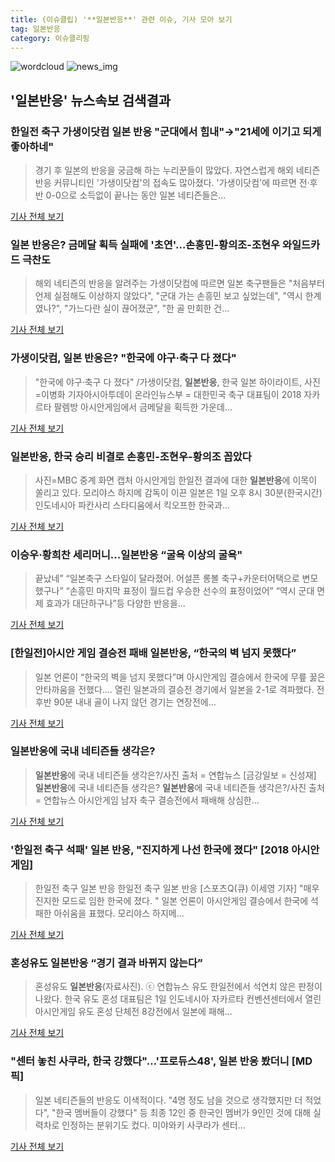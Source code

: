 ```yaml
---
title: (이슈클립) '**일본반응**' 관련 이슈, 기사 모아 보기
tag: 일본반응
category: 이슈클리핑
---
```

![wordcloud](https://s3.ap-northeast-2.amazonaws.com/lyrics101-wordcloud/2018-09-02-1535839289.png)
![news_img](https://user-images.githubusercontent.com/42597476/44507050-1206f400-a6e4-11e8-8d98-7ffbfebb353f.png)
## **'**일본반응**'** 뉴스속보 검색결과
### 한일전 축구 가생이닷컴 일본 반응 "군대에서 힘내"→"21세에 이기고 되게 좋아하네"

>경기 후 일본의 반응을 궁금해 하는 누리꾼들이 많았다. 자연스럽게 해외 네티즌 반응 커뮤니티인 '가생이닷컴'의 접속도 많아졌다. '가생이닷컴'에 따르면 전·후반 0-0으로 소득없이 끝나는 동안 일본 네티즌들은...

<a href="http://news20.busan.com/controller/newsController.jsp?newsId=20180902000013" target="_blank">기사 전체 보기</a>

### 일본 반응은? 금메달 획득 실패에 '초연'…손흥민-황의조-조현우 와일드카드 극찬도

>해외 네티즌의 반응을 알려주는 가생이닷컴에 따르면 일본 축구팬들은 "처음부터 언제 실점해도 이상하지 않았다", "군대 가는 손흥민 보고 싶었는데", "역시 한계였나?", "가느다란 실이 끊어졌군", "한 골 만회한 건...

<a href="http://www.mediapen.com/news/view/380024" target="_blank">기사 전체 보기</a>

### 가생이닷컴, 일본 반응은? "한국에 야구·축구 다 졌다"

>"한국에 야구·축구 다 졌다" /가생이닷컴, **일본반응**, 한국 일본 하이라이트, 사진=이병화 기자아시아투데이 온라인뉴스부 = 대한민국 축구 대표팀이 2018 자카르타 팔렘방 아시안게임에서 금메달을 획득한 가운데...

<a href="http://www.asiatoday.co.kr/view.php?key=20180902000640495" target="_blank">기사 전체 보기</a>

### **일본반응**, 한국 승리 비결로 손흥민-조현우-황의조 꼽았다

>사진=MBC 중계 화면 캡처 아시안게임 한일전 결과에 대한 **일본반응**에 이목이 쏠리고 있다. 모리야스 하지메 감독이 이끈 일본은 1일 오후 8시 30분(한국시간) 인도네시아 파칸사리 스타디움에서 킥오프한 한국과...

<a href="http://www.nextdaily.co.kr/news/article.html?id=20180902800016" target="_blank">기사 전체 보기</a>

### 이승우·황희찬 세리머니...**일본반응** “굴욕 이상의 굴욕"

>끝났네” “일본축구 스타일이 달라졌어. 어설픈 롱볼 축구+카운터어택으로 변모했구나” “손흥민 마지막 표정이 월드컵 우승한 선수의 표정이었어” “역시 군대 면제 효과가 대단하구나”등 다양한 반응을...

<a href="http://www.dailian.co.kr/news/view/736626/?sc=naver" target="_blank">기사 전체 보기</a>

### [한일전]아시안 게임 결승전 패배 **일본반응**, “한국의 벽 넘지 못했다”

>일본 언론이 “한국의 벽을 넘지 못했다”며 아시안게임 결승에서 한국에 무릎 꿇은 안타까움을 전했다.... 열린 일본과의 결승전 경기에서 일본을 2-1로 격파했다. 전 후반 90분 내내 골이 나지 않던 경기는 연장전에...

<a href="http://www.kookje.co.kr/news2011/asp/newsbody.asp?code=0600&key=20180902.99099000165" target="_blank">기사 전체 보기</a>

### **일본반응**에 국내 네티즌들 생각은?

>**일본반응**에 국내 네티즌들 생각은?/사진 출처 = 연합뉴스 [금강일보 = 신성재] **일본반응**에 국내 네티즌들 생각은? **일본반응**에 국내 네티즌들 생각은?/사진 출처 = 연합뉴스 아시안게임 남자 축구 결승전에서 패배해 상심한...

<a href="http://www.ggilbo.com/news/articleView.html?idxno=541547" target="_blank">기사 전체 보기</a>

### '한일전 축구 석패' 일본 반응, "진지하게 나선 한국에 졌다" [2018 아시안게임]

>한일전 축구 일본 반응 한일전 축구 일본 반응 [스포츠Q(큐) 이세영 기자] "매우 진지한 모드로 임한 한국에 졌다. " 일본 언론이 아시안게임 결승에서 한국에 석패한 아쉬움을 표했다. 모리야스 하지메...

<a href="http://www.sportsq.co.kr/news/articleView.html?idxno=301057" target="_blank">기사 전체 보기</a>

### 혼성유도 **일본반응** “경기 결과 바뀌지 않는다”

>혼성유도 **일본반응**(자료사진). ⓒ 연합뉴스 유도 한일전에서 석연치 않은 판정이 나왔다. 한국 유도 혼성 대표팀은 1일 인도네시아 자카르타 컨벤션센터에서 열린 아시안게임 유도 혼성 단체전 8강전에서 일본에 패해...

<a href="http://www.dailian.co.kr/news/view/736583/?sc=naver" target="_blank">기사 전체 보기</a>

### "센터 놓친 사쿠라, 한국 강했다"…'프로듀스48', 일본 반응 봤더니 [MD픽]

>일본 네티즌들의 반응도 이색적이다. "4명 정도 남을 것으로 생각했지만 더 적었다", "한국 멤버들이 강했다" 등 최종 12인 중 한국인 멤버가 9인인 것에 대해 실력차로 인정하는 분위기도 컸다. 미야와키 사쿠라가 센터...

<a href="http://www.mydaily.co.kr/new_yk/html/read.php?newsid=201809010837765960&ext=na" target="_blank">기사 전체 보기</a>


